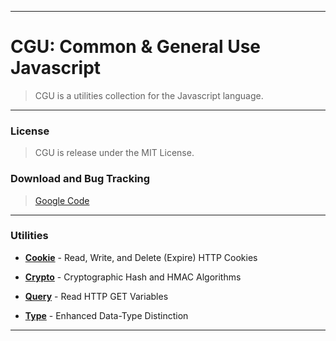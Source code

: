 ----

# CGU: Common & General Use Javascript #

> CGU is a utilities collection for the Javascript language.  

----

### License ###

> CGU is release under the MIT License.  

### Download and Bug Tracking ###

> [Google Code](http://code.google.com/p/cgujs/)  

----

### Utilities ###

 * **[Cookie](cookie.html)** - Read, Write, and Delete (Expire) HTTP Cookies

 * **[Crypto](crypto.html)** - Cryptographic Hash and HMAC Algorithms

 * **[Query](query.html)** - Read HTTP GET Variables

 * **[Type](type.html)** - Enhanced Data-Type Distinction

----
